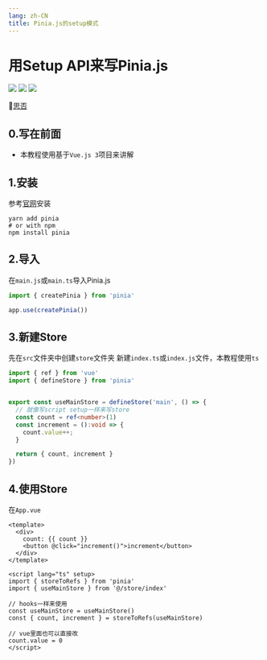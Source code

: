 ```yaml
---
lang: zh-CN
title: Pinia.js的setup模式
---
```


# 用Setup API来写Pinia.js

![](https://img.shields.io/badge/-Typescript-9ca3af.svg?logo=typescript&style=popout-square)  ![](https://img.shields.io/badge/-Javascript-9ca3af.svg?logo=javascript&style=popout-square)  ![](https://img.shields.io/badge/-Vue.js-9ca3af.svg?logo=vue.js&style=popout-square)



📡[思否](https://segmentfault.com/a/1190000042290316)



## 0.写在前面

+ 本教程使用基于`Vue.js 3`项目来讲解



## 1.安装

参考[官网](https://pinia.vuejs.org/introduction.html)安装

```shell
yarn add pinia
# or with npm
npm install pinia
```



## 2.导入

在`main.js`或`main.ts`导入Pinia.js

```typescript
import { createPinia } from 'pinia'

app.use(createPinia())
```



## 3.新建Store

先在`src`文件夹中创建`store`文件夹
新建`index.ts`或`index.js`文件，本教程使用`ts`

```typescript
import { ref } from 'vue'
import { defineStore } from 'pinia'


export const useMainStore = defineStore('main', () => {
  // 就像写script setup一样来写store
  const count = ref<number>(1)
  const increment = ():void => {
    count.value++;
  }

  return { count, increment }
})

```



## 4.使用Store

在`App.vue`

```vue
<template>
  <div>
    count: {{ count }}
    <button @click="increment()">increment</button>
  </div>
</template>

<script lang="ts" setup>
import { storeToRefs } from 'pinia'
import { useMainStore } from '@/store/index'

// hooks一样来使用
const useMainStore = useMainStore()
const { count, increment } = storeToRefs(useMainStore)

// vue里面也可以直接改
count.value = 0
</script>
```

